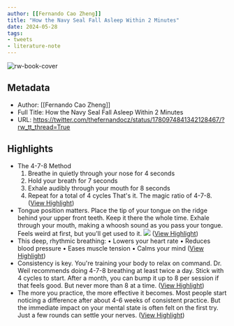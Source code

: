 ```yaml
---
author: [[Fernando Cao Zheng]]
title: "How the Navy Seal Fall Asleep Within 2 Minutes"
date: 2024-05-28
tags: 
- tweets
- literature-note
---
```

![rw-book-cover](https://pbs.twimg.com/profile_images/1621568541186035719/gzm_ZAC7.jpg)

## Metadata
- Author: [[Fernando Cao Zheng]]
- Full Title: How the Navy Seal Fall Asleep Within 2 Minutes
- URL: https://twitter.com/thefernandocz/status/1780974841342128467/?rw_tt_thread=True

## Highlights
- The 4-7-8 Method
  1. Breathe in quietly through your nose for 4 seconds 
  2. Hold your breath for 7 seconds 
  3. Exhale audibly through your mouth for 8 seconds 
  4. Repeat for a total of 4 cycles
  That's it. The magic ratio of 4-7-8. ([View Highlight](https://read.readwise.io/read/01hz0fb17wkdpedf81149cvvqy))
- Tongue position matters.
  Place the tip of your tongue on the ridge behind your upper front teeth. Keep it there the whole time.
  Exhale through your mouth, making a whoosh sound as you pass your tongue.
  Feels weird at first, but you'll get used to it.
  ![](https://pbs.twimg.com/media/GLdLQHjbQAAk8xe.png) ([View Highlight](https://read.readwise.io/read/01hz0fc6svrjs4mja1mm0ccjnb))
- This deep, rhythmic breathing:
  • Lowers your heart rate 
  • Reduces blood pressure 
  • Eases muscle tension 
  • Calms your mind ([View Highlight](https://read.readwise.io/read/01hz0fcyav2p5t8dc08aw6c2w8))
- Consistency is key. You're training your body to relax on command.
  Dr. Weil recommends doing 4-7-8 breathing at least twice a day.
  Stick with 4 cycles to start. After a month, you can bump it up to 8 per session if that feels good.
  But never more than 8 at a time. ([View Highlight](https://read.readwise.io/read/01hz0fdaa6d8mygcwryz80sbhw))
- The more you practice, the more effective it becomes. Most people start noticing a difference after about 4-6 weeks of consistent practice.
  But the immediate impact on your mental state is often felt on the first try.
  Just a few rounds can settle your nerves. ([View Highlight](https://read.readwise.io/read/01hz0fdz6s2w08m565sb7zj429))
